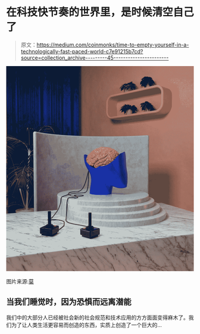 # 在科技快节奏的世界里，是时候清空自己了

> 原文：<https://medium.com/coinmonks/time-to-empty-yourself-in-a-technologically-fast-paced-world-c7e91215b7cd?source=collection_archive---------45----------------------->

![](img/55697e593cb869e79e2976df8c579d9f.png)

图片来源:[莫](https://unsplash.com/@mo_motorious)

## 当我们睡觉时，因为恐惧而远离潜能

我们中的大部分人已经被社会新的社会规范和技术应用的方方面面变得麻木了。我们为了让人类生活更容易而创造的东西，实质上创造了一个巨大的…